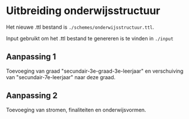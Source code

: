 # Uitbreiding onderwijsstructuur

Het nieuwe .ttl bestand is `./schemes/onderwijsstructuur.ttl`.

Input gebruikt om het .ttl bestand te genereren is te vinden in `./input`

## Aanpassing 1

Toevoeging van graad "secundair-3e-graad-3e-leerjaar" en verschuiving van "secundair-7e-leerjaar" naar deze graad.

## Aanpassing 2

Toevoeging van stromen, finaliteiten en onderwijsvormen.
